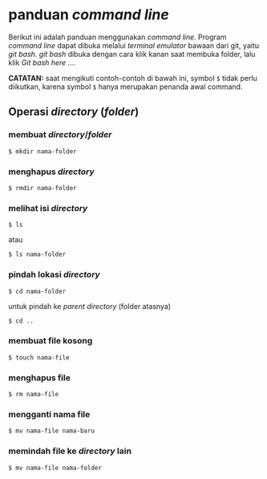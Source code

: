 # panduan *command line*

Berikut ini adalah panduan menggunakan *command line*. Program *command line*
dapat dibuka melalui *terminal emulator* bawaan dari git, yaitu *git bash*.
*git bash* dibuka dengan cara klik kanan saat membuka folder, lalu klik
*Git bash here ...*.

**CATATAN:** saat mengikuti contoh-contoh di bawah ini, symbol `$` tidak perlu
diikutkan, karena symbol `$` hanya merupakan penanda awal command.

## Operasi *directory* (*folder*)

### membuat *directory*/*folder*

```
$ mkdir nama-folder
```

### menghapus *directory*

```
$ rmdir nama-folder
```

### melihat isi *directory*

```
$ ls
```

atau

```
$ ls nama-folder
```

### pindah lokasi *directory*

```
$ cd nama-folder
```

untuk pindah ke *parent directory* (folder atasnya)

```
$ cd ..
```

### membuat file kosong


```
$ touch nama-file
```

### menghapus file


```
$ rm nama-file
```

### mengganti nama file


```
$ mv nama-file nama-baru
```

### memindah file ke *directory* lain


```
$ mv nama-file nama-folder
```
